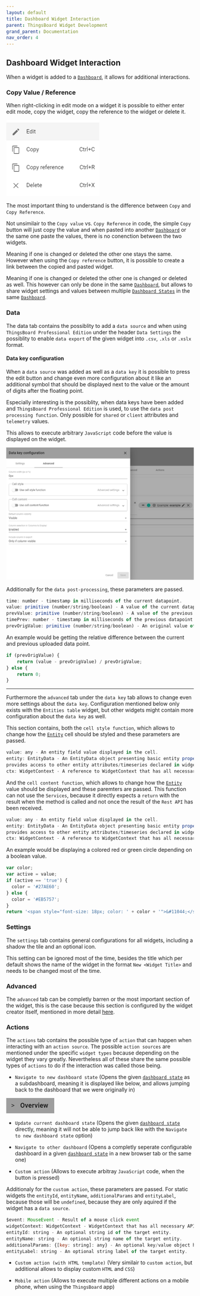 ```yaml
---
layout: default
title: Dashboard Widget Interaction
parent: ThingsBoard Widget Development
grand_parent: Documentation
nav_order: 4
---
```


## Dashboard Widget Interaction

When a widget is added to a [`Dashboard`](https://thingsboard.io/docs/user-guide/dashboards/), it allows for additional interactions.

### Copy Value / Reference

When right-clicking in edit mode on a widget it is possible to either enter edit mode, copy the widget, copy the reference to the widget or delete it.

![Widget context](https://raw.githubusercontent.com/OekoSolve-Public/SW_Development_Documentation/main/_images/widget_context.png)

The most important thing to understand is the difference between `Copy` and `Copy Reference`.

Not unsimilair to the `Copy value` vs. `Copy Reference` in code, the simple `Copy` button will just copy the value and when pasted into another [`Dashboard`](https://thingsboard.io/docs/user-guide/dashboards/) or the same one paste the values, there is no conenction between the two widgets.

Meaning if one is changed or deleted the other one stays the same. However when using the `Copy reference` button, it is possible to create a link between the copied and pasted widget.

Meaning if one is changed or deleted the other one is changed or deleted as well. This however can only be done in the same [`Dashboard`](https://thingsboard.io/docs/user-guide/dashboards/), but allows to share widget settings and values between multiple [`Dashboard States`](https://thingsboard.io/docs/user-guide/dashboards/#states) in the same [`Dashboard`](https://thingsboard.io/docs/user-guide/dashboards/).

### Data

The data tab contains the possiblity to add a `data source` and when using `ThingsBoard Professional Edition` under the header `Data Settings` the possiblity to enable `data export` of the given widget into `.csv`, `.xls` or `.xslx` format.

#### Data key configuration

When a `data source` was added as well as a `data key` it is possible to press the edit button and change even more configuration about it like an additional symbol that should be displayed next to the value or the amount of digits after the floating point.

Especially interesting is the possiblity, when data keys have been added and `ThingsBoard Professional Edition` is used, to use the `data post processing function`. Only possible for `shared` or `client` attributes and `telemetry` values.

This allows to execute arbitrary `JavaScript` code before the value is displayed on the widget.

![Data key configuration](https://raw.githubusercontent.com/OekoSolve-Public/SW_Development_Documentation/main/_images/data_key_config.png)

Additionally for the `data post-processing`, these parameters are passed. 

```js
time: number - timestamp in milliseconds of the current datapoint.
value: primitive (number/string/boolean) - A value of the current datapoint.
prevValue: primitive (number/string/boolean) - A value of the previous datapoint after applied post-processing.
timePrev: number - timestamp in milliseconds of the previous datapoint value.
prevOrigValue: primitive (number/string/boolean) - An original value of the previous datapoint.
```

An example would be getting the relative difference between the current and previous uploaded data point.

```js
if (prevOrigValue) {
    return (value - prevOrigValue) / prevOrigValue;
} else {
    return 0;
}
```

-------------------

Furthermore the `advanced` tab under the `data key` tab allows to change even more settings about the `data key`. Configuration mentioned below only exists with the `Entities table` widget, but other widgets might contain more configuration about the `data key` as well.

This section contains, both the `cell style function`, which allows to change how the [`Entity`](https://thingsboard.io/docs/user-guide/entities-and-relations/) cell should be styled and these parameters are passed.

```js
value: any - An entity field value displayed in the cell.
entity: EntityData - An EntityData object presenting basic entity properties (ex. id, entityName) and
provides access to other entity attributes/timeseries declared in widget datasource configuration.
ctx: WidgetContext - A reference to WidgetContext that has all necessary API and data used by widget instance.
```

And the `cell content function`, which allows to change how the [`Entity`](https://thingsboard.io/docs/user-guide/entities-and-relations/) value should be displayed and these paremters are passed. This function can not use the `Services`, because it directly expects a `return` with the result when the method is called and not once the result of the `Rest API` has been received.

```js
value: any - An entity field value displayed in the cell.
entity: EntityData - An EntityData object presenting basic entity properties (ex. id, entityName) and
provides access to other entity attributes/timeseries declared in widget datasource configuration.
ctx: WidgetContext - A reference to WidgetContext that has all necessary API and data used by widget instance.
```

An example would be displaying a colored red or green circle depending on a boolean value.

```js
var color;
var active = value;
if (active == 'true') {
  color = '#27AE60';
} else {
  color = '#EB5757';
}
return '<span style="font-size: 18px; color: ' + color + '">&#11044;</span>';
```

### Settings

The `settings` tab contains general configurations for all widgets, including a shadow the tile and an optional icon.

This setting can be ignored most of the time, besides the title which per default shows the name of the widget in the format `New <Widget Title>` and needs to be changed most of the time.

### Advanced

The `advanced` tab can be completly barren or the most important section of the widget, this is the case because this section is configured by the widget creator itself, mentioned in more detail [here](https://oekosolve-public.github.io/SW_Development_Documentation/docs/documentation/widget_development/basic_widget_api/#widget-editor-overview).

### Actions

The `actions` tab contains the possible type of `action` that can happen when interacting with an `action source`. The possible `action sources` are mentioned under the specific `widget types` because depending on the widget they vary greatly. Nevertheless all of these share the same possible types of `actions` to do if the interaction was called those being.

- `Navigate to new dashboard state` (Opens the given [`dashboard state`](https://thingsboard.io/docs/user-guide/dashboards/#states) as a subdashboard, meaning it is displayed like below, and allows jumping back to the dashboard that we were originally in)

![Subdashboard](https://raw.githubusercontent.com/OekoSolve-Public/SW_Development_Documentation/main/_images/sub_dashboard.png)

- `Update current dashboard state` (Opens the given [`dashboard state`](https://thingsboard.io/docs/user-guide/dashboards/#states) directly, meaning it will not be able to jump back like with the `Navigate to new dashboard state` option)

- `Navigate to other dashboard` (Opens a completly seperate configurable dashboard in a given [`dashboard state`](https://thingsboard.io/docs/user-guide/dashboards/#states) in a new browser tab or the same one)

- `Custom action` (Allows to execute arbitray `JavaScript` code, when the button is pressed)

Additionaly for the `custom action`, these parameters are passed. For static widgets the `entityId`, `entityName`, `additionalParams` and `entityLabel`, because those will be `undefined`, because they are only aquired if the widget has a `data source`.

```js
$event: MouseEvent - Result of a mouse click event
widgetContext: WidgetContext - WidgetContext that has all necessary API and data used by widget instance.
entityId: string - An optional string id of the target entity.
entityName: string - An optional string name of the target entity.
additionalParams: {[key: string]: any} - An optional key/value object holding additional entity parameters. 
entityLabel: string - An optional string label of the target entity.
```

- `Custom action (with HTML template)` (Very similair to `custom action`, but additional allows to display custom `HTML` and `CSS`)

- `Mobile action` (Allows to execute multiple different actions on a mobile phone, when using the `ThingsBoard` app)
